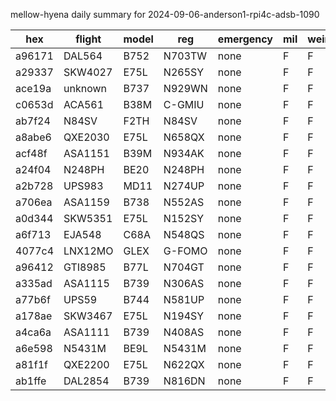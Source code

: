 mellow-hyena daily summary for 2024-09-06-anderson1-rpi4c-adsb-1090

|hex|flight|model|reg|emergency|mil|weirdo|
|--|--|--|--|--|--|--|
|a96171|DAL564|B752|N703TW|none|F|F|
|a29337|SKW4027|E75L|N265SY|none|F|F|
|ace19a|unknown|B737|N929WN|none|F|F|
|c0653d|ACA561|B38M|C-GMIU|none|F|F|
|ab7f24|N84SV|F2TH|N84SV|none|F|F|
|a8abe6|QXE2030|E75L|N658QX|none|F|F|
|acf48f|ASA1151|B39M|N934AK|none|F|F|
|a24f04|N248PH|BE20|N248PH|none|F|F|
|a2b728|UPS983|MD11|N274UP|none|F|F|
|a706ea|ASA1159|B738|N552AS|none|F|F|
|a0d344|SKW5351|E75L|N152SY|none|F|F|
|a6f713|EJA548|C68A|N548QS|none|F|F|
|4077c4|LNX12MO|GLEX|G-FOMO|none|F|F|
|a96412|GTI8985|B77L|N704GT|none|F|F|
|a335ad|ASA1115|B739|N306AS|none|F|F|
|a77b6f|UPS59|B744|N581UP|none|F|F|
|a178ae|SKW3467|E75L|N194SY|none|F|F|
|a4ca6a|ASA1111|B739|N408AS|none|F|F|
|a6e598|N5431M|BE9L|N5431M|none|F|F|
|a81f1f|QXE2200|E75L|N622QX|none|F|F|
|ab1ffe|DAL2854|B739|N816DN|none|F|F|
